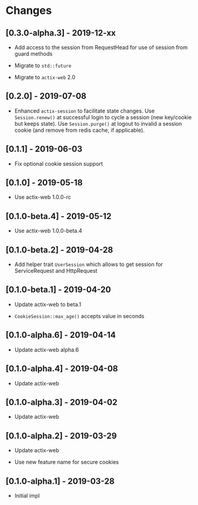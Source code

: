 # Changes

## [0.3.0-alpha.3] - 2019-12-xx

* Add access to the session from RequestHead for use of session from guard methods

* Migrate to `std::future`

* Migrate to `actix-web` 2.0

## [0.2.0] - 2019-07-08

* Enhanced ``actix-session`` to facilitate state changes.  Use ``Session.renew()``
  at successful login to cycle a session (new key/cookie but keeps state).
  Use ``Session.purge()`` at logout to invalid a session cookie (and remove
  from redis cache, if applicable).

## [0.1.1] - 2019-06-03

* Fix optional cookie session support

## [0.1.0] - 2019-05-18

* Use actix-web 1.0.0-rc

## [0.1.0-beta.4] - 2019-05-12

* Use actix-web 1.0.0-beta.4

## [0.1.0-beta.2] - 2019-04-28

* Add helper trait `UserSession` which allows to get session for ServiceRequest and HttpRequest

## [0.1.0-beta.1] - 2019-04-20

* Update actix-web to beta.1

* `CookieSession::max_age()` accepts value in seconds

## [0.1.0-alpha.6] - 2019-04-14

* Update actix-web alpha.6

## [0.1.0-alpha.4] - 2019-04-08

* Update actix-web

## [0.1.0-alpha.3] - 2019-04-02

* Update actix-web

## [0.1.0-alpha.2] - 2019-03-29

* Update actix-web

* Use new feature name for secure cookies

## [0.1.0-alpha.1] - 2019-03-28

* Initial impl
